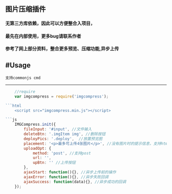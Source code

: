 ## 图片压缩插件
#### 无第三方库依赖，因此可以方便整合入项目，
#### 最先在内部使用，更多bug请联系作者
#### 参考了网上部分资料，整合更多预览、压缩功能,异步上传

#Usage
------
	支持commonjs cmd
-------

```js
	//require
	var imgcompress = require('imgcompress');

```html
	<script src="imgcompress.min.js"></script>

```js
    IMGCompress.init({
        fileInput: '#input', //文件输入
		deleteBtn: '.imgItem img', //删除按钮
		deployPics: '.deploy',  //放置预览图
		placement: '<p>最多可上传4张图片</p>', //没有图片时的提示信息，支持html文本
		uploadOpt: {
		    method: 'post', //支持post
		    url: '',
		    upBtn: '' //上传按钮
		},
		ajaxStart: function(){}, //异步上传前的操作
		ajaxError: function(){}, //异步失败回调
		ajaxSuccess: function(data){}, //异步成功的回调
	});

